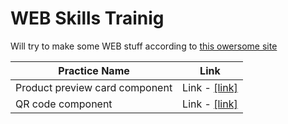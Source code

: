 # WEB Skills Trainig

Will try to make some WEB stuff according to [this owersome site](https://www.frontendmentor.io/)

| Practice Name | Link |
| ------------ | ------------ |
| Product preview card component | Link - [[link]](Product%20preview%20card%20component/index.html) |
| QR code component | Link - [[link]](QR%20code%20component/index.html) |